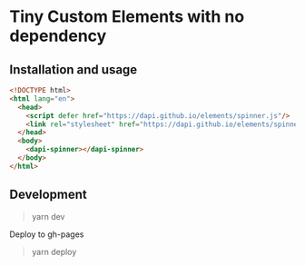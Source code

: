 # Tiny Custom Elements with no dependency

## Installation and usage

```HTML
<!DOCTYPE html>
<html lang="en">
  <head>
    <script defer href="https://dapi.github.io/elements/spinner.js"/>
    <link rel="stylesheet" href="https://dapi.github.io/elements/spinner.css">
  </head>
  <body>
    <dapi-spinner></dapi-spinner>
  </body>
</html>
```


## Development

> yarn dev

Deploy to gh-pages

> yarn deploy
